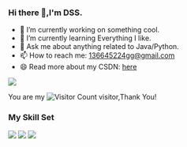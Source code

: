 ### Hi there 👋,I'm DSS.

- 🔭 I’m currently working on something cool.
- 🌱 I’m currently learning Everything I like.
- 💬 Ask me about anything related to Java/Python.
- 📫 How to reach me: 136645224gg@gmail.com
- 😄 Read more about my CSDN: [here](https://blog.csdn.net/qq_39936336?spm=1010.2135.3001.5421)

![](https://github-readme-stats.vercel.app/api?username=136645224&show_icons=true&theme=transparent)

You are my ![Visitor Count](https://profile-counter.glitch.me/136645224/count.svg) visitor,Thank You!

### My Skill Set

![](https://img.shields.io/badge/C++-ED8B00?style=for-the-badge&logo=openjdk&logoColor=white)
![](https://img.shields.io/badge/Python-3776AB?style=for-the-badge&logo=python&logoColor=white)
![](https://img.shields.io/badge/Arudino-3776AB?style=for-the-badge&logo=python&logoColor=white)


